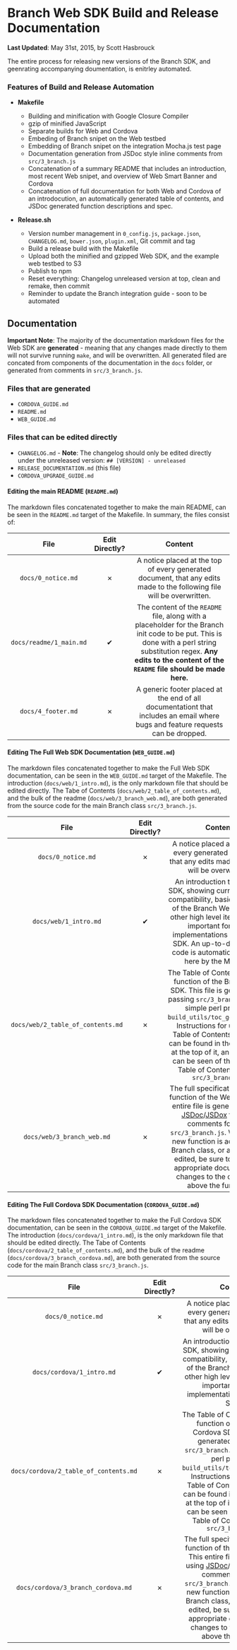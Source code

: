 # Branch Web SDK Build and Release Documentation

**Last Updated**: May 31st, 2015, by Scott Hasbrouck

The entire process for releasing new versions of the Branch SDK, and geenrating accompanying doumentation, is enitrley automated.

### Features of Build and Release Automation
+ **Makefile**
	+ Building and minification with Google Closure Compiler
	+ gzip of minified JavaScript
	+ Separate builds for Web and Cordova
	+ Embeding of Branch snipet on the Web testbed
	+ Embedding of Branch snipet on the integration Mocha.js test page
	+ Documentation generation from JSDoc style inline comments from `src/3_branch.js`
	+ Concatenation of a summary README that includes an introduction, most recent Web snipet, and overview of Web Smart Banner and Cordova
	+ Concatenation of full documentation for both Web and Cordova of an introdocution, an automatically generated table of contents, and JSDoc generated function descriptions and spec.

+ **Release.sh**
	+ Version number management in `0_config.js`, `package.json`, `CHANGELOG.md`, `bower.json`, `plugin.xml`, Git commit and tag
	+ Build a release build with the Makefile
	+ Upload both the minified and gzipped Web SDK, and the example web testbed to S3
	+ Publish to npm
	+ Reset everything: Changelog unreleased version at top, clean and remake, then commit
	+ Reminder to update the Branch integration guide - soon to be automated

## Documentation

**Important Note**: The majority of the documentation markdown files for the Web SDK are **generated** - meaning that any changes made directly to them will not survive running `make`, and will be overwritten. All generated filed are concated from components of the documentation in the `docs` folder, or generated from comments in `src/3_branch.js`.

### Files that are generated
+ `CORDOVA_GUIDE.md`
+ `README.md`
+ `WEB_GUIDE.md`

### Files that can be edited directly
+ `CHANGELOG.md` - **Note**: The changelog should only be edited directly under the unreleased version: `## [VERSION] - unreleased`
+ `RELEASE_DOCUMENTATION.md` (this file)
+ `CORDOVA_UPGRADE_GUIDE.md`

#### Editing the main README (`README.md`)
The markdown files concatenated together to make the main README, can be seen in the `README.md` target of the Makefile. In summary, the files consist of:

| File | Edit Directly? | Content |
|:--------:|:-------:|:-------:|
| `docs/0_notice.md` | &#10007; | A notice placed at the top of every generated document, that any edits made to the following file will be overwritten. |
| `docs/readme/1_main.md` | &#10004; | The content of the `README` file, along with a placeholder for the Branch init code to be put. This is done with a perl string substitution regex. **Any edits to the content of the `README` file should be made here.** |
| `docs/4_footer.md` | &#10007; | A generic footer placed at the end of all documentationt that includes an email where bugs and feature requests can be dropped. |

#### Editing The Full Web SDK Documentation (`WEB_GUIDE.md`)
The markdown files concatenated together to make the Full Web SDK documentation, can be seen in the `WEB_GUIDE.md` target of the Makefile. The introduction (`docs/web/1_intro.md`), is the only markdown file that should be edited directly. The Tabe of Contents (`docs/web/2_table_of_contents.md`), and the bulk of the readme (`docs/web/3_branch_web.md`), are both generated from the source code for the main Branch class `src/3_branch.js`.

| File | Edit Directly? | Content |
|:--------:|:-------:|:-------:|
| `docs/0_notice.md` | &#10007; | A notice placed at the top of every generated document, that any edits made to this file will be overwritten. |
| `docs/web/1_intro.md` | &#10004; | An introduction to the Web SDK, showing current Browser compatibility, basic installation of the Branch Web SDK, and other high level items that are important for basic implementations of the Web SDK. An up-to-date embed code is automatically placed here by the Makefile. |
| `docs/web/2_table_of_contents.md` | &#10007; | The Table of Contents of every function of the Branch Web SDK. This file is generated by passing `src/3_branch.js` into a simple perl program: `build_utils/toc_generator.pl`. Instructions for use of the Table of Contents generator can be found in the comments at the top of it, and examples can be seen of the exitisting Table of Content items in `src/3_branch.js` |
| `docs/web/3_branch_web.md` | &#10007; | The full specification of every function of the Web SDK. This entire file is generated using [JSDoc](http://usejsdoc.org/)/[JSDox](http://jsdox.org/) from the comments found in `src/3_branch.js`. Whenever a new function is added to the Branch class, or a function is edited, be sure to make the appropriate documentation changes to the comments above the function. |

#### Editing The Full Cordova SDK Documentation (`CORDOVA_GUIDE.md`)
The markdown files concatenated together to make the Full Cordova SDK documentation, can be seen in the `CORDOVA_GUIDE.md` target of the Makefile. The introduction (`docs/cordova/1_intro.md`), is the only markdown file that should be edited directly. The Tabe of Contents (`docs/cordova/2_table_of_contents.md`), and the bulk of the readme (`docs/cordova/3_branch_cordova.md`), are both generated from the source code for the main Branch class `src/3_branch.js`.

| File | Edit Directly? | Content |
|:--------:|:-------:|:-------:|
| `docs/0_notice.md` | &#10007; | A notice placed at the top of every generated document, that any edits made to this file will be overwritten. |
| `docs/cordova/1_intro.md` | &#10004; | An introduction to the Cordova SDK, showing current Browser compatibility, basic installation of the Branch Web SDK, and other high level items that are important for basic implementations of the Web SDK. |
| `docs/cordova/2_table_of_contents.md` | &#10007; | The Table of Contents of every function of the Branch Cordova SDK. This file is generated by passing `src/3_branch.js` into a simple perl program: `build_utils/toc_generator.pl`. Instructions for use of the Table of Contents generator can be found in the comments at the top of it, and examples can be seen of the exitisting Table of Content items in `src/3_branch.js` |
| `docs/cordova/3_branch_cordova.md` | &#10007; | The full specification of every function of the Cordova SDK. This entire file is generated using [JSDoc](http://usejsdoc.org/)/[JSDox](http://jsdox.org/) from the comments found in `src/3_branch.js`. Whenever a new function is added to the Branch class, or a function is edited, be sure to make the appropriate documentation changes to the comments above the function. |

